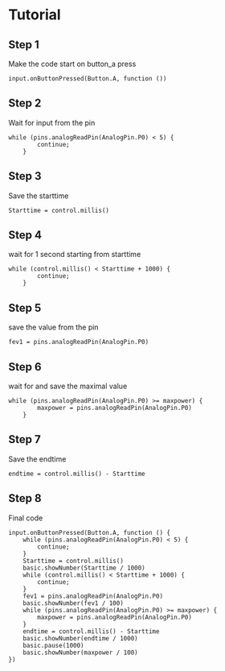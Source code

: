 # Tutorial

## Step 1

Make the code start on button_a press
```blocks
input.onButtonPressed(Button.A, function ())
```
## Step 2

Wait for input from the pin
```blocks
while (pins.analogReadPin(AnalogPin.P0) < 5) {
        continue;
    }
```
## Step 3

Save the starttime 
```blocks
Starttime = control.millis()
```
## Step 4

wait for 1 second starting from starttime
```blocks
while (control.millis() < Starttime + 1000) {
        continue;
    }
```
## Step 5

save the value from the pin
```blocks
fev1 = pins.analogReadPin(AnalogPin.P0)
```
## Step 6

wait for and save the maximal value
```blocks
while (pins.analogReadPin(AnalogPin.P0) >= maxpower) {
        maxpower = pins.analogReadPin(AnalogPin.P0)
    }
```
## Step 7

Save the endtime
```blocks
endtime = control.millis() - Starttime
```
## Step 8

Final code
```blocks
input.onButtonPressed(Button.A, function () {
    while (pins.analogReadPin(AnalogPin.P0) < 5) {
        continue;
    }
    Starttime = control.millis()
    basic.showNumber(Starttime / 1000)
    while (control.millis() < Starttime + 1000) {
        continue;
    }
    fev1 = pins.analogReadPin(AnalogPin.P0)
    basic.showNumber(fev1 / 100)
    while (pins.analogReadPin(AnalogPin.P0) >= maxpower) {
        maxpower = pins.analogReadPin(AnalogPin.P0)
    }
    endtime = control.millis() - Starttime
    basic.showNumber(endtime / 1000)
    basic.pause(1000)
    basic.showNumber(maxpower / 100)
})
```